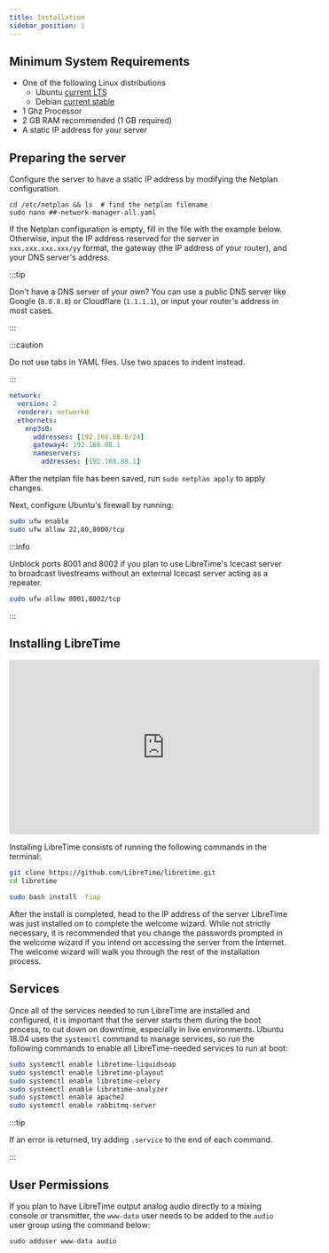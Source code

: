 ```yaml
---
title: Installation
sidebar_position: 1
---
```


## Minimum System Requirements

- One of the following Linux distributions
  - Ubuntu [current LTS](https://wiki.ubuntu.com/Releases)
  - Debian [current stable](https://www.debian.org/releases/)
- 1 Ghz Processor
- 2 GB RAM recommended (1 GB required)
- A static IP address for your server

## Preparing the server

Configure the server to have a static IP address by modifying the Netplan configuration.

```
cd /etc/netplan && ls  # find the netplan filename
sudo nano ##-network-manager-all.yaml
```

If the Netplan configuration is empty, fill in the file with the example below. Otherwise,
input the IP address reserved for the server in `xxx.xxx.xxx.xxx/yy` format, the gateway (the IP address
of your router), and your DNS server's address.

:::tip

Don't have a DNS server of your own? You can use a public DNS server like Google (`8.8.8.8`) or Cloudflare (`1.1.1.1`), or input your router's address in most cases.

:::

:::caution

Do not use tabs in YAML files. Use two spaces to indent instead.

:::

```yaml title="Netplan configuration on Ubuntu"
network:
  version: 2
  renderer: networkd
  ethernets:
    enp3s0:
      addresses: [192.168.88.8/24]
      gateway4: 192.168.88.1
      nameservers:
        addresses: [192.168.88.1]
```

After the netplan file has been saved, run `sudo netplan apply` to apply changes.

Next, configure Ubuntu's firewall by running:

```bash
sudo ufw enable
sudo ufw allow 22,80,8000/tcp
```

:::info

Unblock ports 8001 and 8002 if you plan to use LibreTime's Icecast server to broadcast livestreams without an external Icecast server acting as a repeater.

```bash
sudo ufw allow 8001,8002/tcp
```

:::

## Installing LibreTime

<iframe width="560" height="315" src="https://www.youtube.com/embed/Djo_55LgjXE" frameborder="0" allow="accelerometer; autoplay; clipboard-write; encrypted-media; gyroscope; picture-in-picture" allowfullscreen></iframe>

Installing LibreTime consists of running the following commands in the terminal:

```bash
git clone https://github.com/LibreTime/libretime.git
cd libretime

sudo bash install -fiap
```

After the install is completed, head to the IP address of the server LibreTime was just installed on
to complete the welcome wizard. While not strictly necessary, it is recommended that you change the passwords prompted in the welcome wizard if you intend on accessing the server from the Internet. The welcome wizard will
walk you through the rest of the installation process.

## Services

Once all of the services needed to run LibreTime are installed and configured,
it is important that the server starts them during the boot process, to cut down on downtime, especially in live environments.
Ubuntu 18.04 uses the `systemctl` command to manage services, so run the following commands to enable all
LibreTime-needed services to run at boot:

```bash
sudo systemctl enable libretime-liquidsoap
sudo systemctl enable libretime-playout
sudo systemctl enable libretime-celery
sudo systemctl enable libretime-analyzer
sudo systemctl enable apache2
sudo systemctl enable rabbitmq-server
```

:::tip

If an error is returned, try adding `.service` to the end of each command.

:::

## User Permissions

If you plan to have LibreTime output analog audio directly to a mixing console or transmitter,
the `www-data` user needs to be added to the `audio` user group using the command below:

```
sudo adduser www-data audio
```
